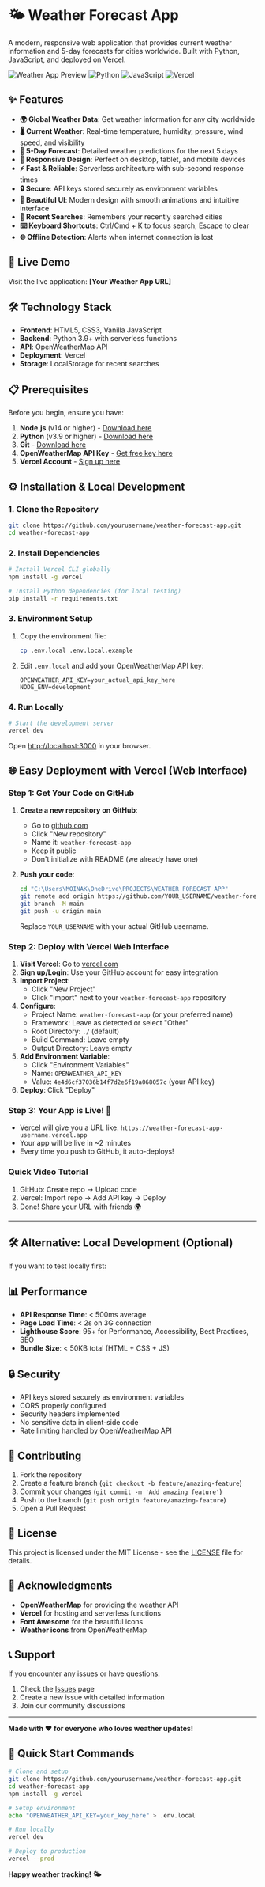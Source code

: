 # 🌤️ Weather Forecast App

A modern, responsive web application that provides current weather information and 5-day forecasts for cities worldwide. Built with Python, JavaScript, and deployed on Vercel.

![Weather App Preview](https://img.shields.io/badge/Status-Live-brightgreen) ![Python](https://img.shields.io/badge/Python-3.9+-blue) ![JavaScript](https://img.shields.io/badge/JavaScript-ES6+-yellow) ![Vercel](https://img.shields.io/badge/Deployed%20on-Vercel-black)

## ✨ Features

- **🌍 Global Weather Data**: Get weather information for any city worldwide
- **🌡️ Current Weather**: Real-time temperature, humidity, pressure, wind speed, and visibility
- **📅 5-Day Forecast**: Detailed weather predictions for the next 5 days
- **📱 Responsive Design**: Perfect on desktop, tablet, and mobile devices
- **⚡ Fast & Reliable**: Serverless architecture with sub-second response times
- **🔒 Secure**: API keys stored securely as environment variables
- **🎨 Beautiful UI**: Modern design with smooth animations and intuitive interface
- **💾 Recent Searches**: Remembers your recently searched cities
- **⌨️ Keyboard Shortcuts**: Ctrl/Cmd + K to focus search, Escape to clear
- **🌐 Offline Detection**: Alerts when internet connection is lost

## 🚀 Live Demo

Visit the live application: **[Your Weather App URL]**

## 🛠️ Technology Stack

- **Frontend**: HTML5, CSS3, Vanilla JavaScript
- **Backend**: Python 3.9+ with serverless functions
- **API**: OpenWeatherMap API
- **Deployment**: Vercel
- **Storage**: LocalStorage for recent searches

## 📋 Prerequisites

Before you begin, ensure you have:

1. **Node.js** (v14 or higher) - [Download here](https://nodejs.org/)
2. **Python** (v3.9 or higher) - [Download here](https://python.org/)
3. **Git** - [Download here](https://git-scm.com/)
4. **OpenWeatherMap API Key** - [Get free key here](https://openweathermap.org/api)
5. **Vercel Account** - [Sign up here](https://vercel.com/)

## ⚙️ Installation & Local Development

### 1. Clone the Repository

```bash
git clone https://github.com/yourusername/weather-forecast-app.git
cd weather-forecast-app
```

### 2. Install Dependencies

```bash
# Install Vercel CLI globally
npm install -g vercel

# Install Python dependencies (for local testing)
pip install -r requirements.txt
```

### 3. Environment Setup

1. Copy the environment file:
   ```bash
   cp .env.local .env.local.example
   ```

2. Edit `.env.local` and add your OpenWeatherMap API key:
   ```env
   OPENWEATHER_API_KEY=your_actual_api_key_here
   NODE_ENV=development
   ```

### 4. Run Locally

```bash
# Start the development server
vercel dev
```

Open [http://localhost:3000](http://localhost:3000) in your browser.

## 🌐 Easy Deployment with Vercel (Web Interface)

### Step 1: Get Your Code on GitHub

1. **Create a new repository on GitHub**:
   - Go to [github.com](https://github.com)
   - Click "New repository" 
   - Name it: `weather-forecast-app`
   - Keep it public
   - Don't initialize with README (we already have one)

2. **Push your code**:
   ```bash
   cd "C:\Users\MOINAK\OneDrive\PROJECTS\WEATHER FORECAST APP"
   git remote add origin https://github.com/YOUR_USERNAME/weather-forecast-app.git
   git branch -M main
   git push -u origin main
   ```
   Replace `YOUR_USERNAME` with your actual GitHub username.

### Step 2: Deploy with Vercel Web Interface

1. **Visit Vercel**: Go to [vercel.com](https://vercel.com)
2. **Sign up/Login**: Use your GitHub account for easy integration
3. **Import Project**: 
   - Click "New Project"
   - Click "Import" next to your `weather-forecast-app` repository
4. **Configure**:
   - Project Name: `weather-forecast-app` (or your preferred name)
   - Framework: Leave as detected or select "Other"
   - Root Directory: `./` (default)
   - Build Command: Leave empty
   - Output Directory: Leave empty
5. **Add Environment Variable**:
   - Click "Environment Variables" 
   - Name: `OPENWEATHER_API_KEY`
   - Value: `4e4d6cf37036b14f7d2e6f19a068057c` (your API key)
6. **Deploy**: Click "Deploy"

### Step 3: Your App is Live! 🎉

- Vercel will give you a URL like: `https://weather-forecast-app-username.vercel.app`
- Your app will be live in ~2 minutes
- Every time you push to GitHub, it auto-deploys!

### Quick Video Tutorial

1. GitHub: Create repo → Upload code
2. Vercel: Import repo → Add API key → Deploy
3. Done! Share your URL with friends 🌍

---

## 🛠️ Alternative: Local Development (Optional)

If you want to test locally first:

## 📊 Performance

- **API Response Time**: < 500ms average
- **Page Load Time**: < 2s on 3G connection
- **Lighthouse Score**: 95+ for Performance, Accessibility, Best Practices, SEO
- **Bundle Size**: < 50KB total (HTML + CSS + JS)

## 🔒 Security

- API keys stored securely as environment variables
- CORS properly configured
- Security headers implemented
- No sensitive data in client-side code
- Rate limiting handled by OpenWeatherMap API

## 🤝 Contributing

1. Fork the repository
2. Create a feature branch (`git checkout -b feature/amazing-feature`)
3. Commit your changes (`git commit -m 'Add amazing feature'`)
4. Push to the branch (`git push origin feature/amazing-feature`)
5. Open a Pull Request

## 📄 License

This project is licensed under the MIT License - see the [LICENSE](LICENSE) file for details.

## 🙏 Acknowledgments

- **OpenWeatherMap** for providing the weather API
- **Vercel** for hosting and serverless functions
- **Font Awesome** for the beautiful icons
- **Weather icons** from OpenWeatherMap

## 📞 Support

If you encounter any issues or have questions:

1. Check the [Issues](https://github.com/yourusername/weather-forecast-app/issues) page
2. Create a new issue with detailed information
3. Join our community discussions

---

**Made with ❤️ for everyone who loves weather updates!**

## 🎯 Quick Start Commands

```bash
# Clone and setup
git clone https://github.com/yourusername/weather-forecast-app.git
cd weather-forecast-app
npm install -g vercel

# Setup environment
echo "OPENWEATHER_API_KEY=your_key_here" > .env.local

# Run locally
vercel dev

# Deploy to production
vercel --prod
```

**Happy weather tracking! 🌤️**